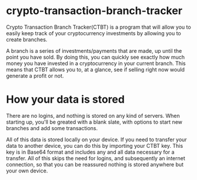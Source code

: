 # crypto-transaction-branch-tracker
Crypto Transaction Branch Tracker(CTBT) is a program that will allow you to easily keep track of your cryptocurrency investments by allowing you to create branches.

A branch is a series of investments/payments that are made, up until the point you have sold. By doing this, you can quickly see exactly how much money you have invested in a cryptocurrency in your current branch. This means that CTBT allows you to, at a glance, see if selling right now would generate a profit or not.

# How your data is stored
There are no logins, and nothing is stored on any kind of servers. When starting up, you'll be greated with a blank slate, with options to start new branches and add some transactions.

All of this data is stored locally on your device. If you need to transfer your data to another device, you can do this by importing your CTBT key. This key is in Base64 format and includes any and all data necessary for a transfer. All of this skips the need for logins, and subsequently an internet connection, so that you can be reassured nothing is stored anywhere but your own device.
